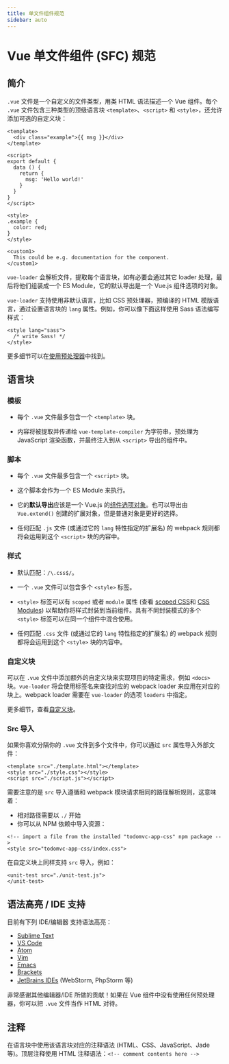 ```yaml
---
title: 单文件组件规范
sidebar: auto
---
```


# Vue 单文件组件 (SFC) 规范

## 简介

`.vue` 文件是一个自定义的文件类型，用类 HTML 语法描述一个 Vue 组件。每个 `.vue` 文件包含三种类型的顶级语言块 `<template>`、`<script>` 和 `<style>`，还允许添加可选的自定义块：

``` vue
<template>
  <div class="example">{{ msg }}</div>
</template>

<script>
export default {
  data () {
    return {
      msg: 'Hello world!'
    }
  }
}
</script>

<style>
.example {
  color: red;
}
</style>

<custom1>
  This could be e.g. documentation for the component.
</custom1>
```

`vue-loader` 会解析文件，提取每个语言块，如有必要会通过其它 loader 处理，最后将他们组装成一个 ES Module，它的默认导出是一个 Vue.js 组件选项的对象。

`vue-loader` 支持使用非默认语言，比如 CSS 预处理器，预编译的 HTML 模版语言，通过设置语言块的 `lang` 属性。例如，你可以像下面这样使用 Sass 语法编写样式：

``` vue
<style lang="sass">
  /* write Sass! */
</style>
```

更多细节可以在[使用预处理器](./guide/pre-processors.md)中找到。

## 语言块

### 模板

- 每个 `.vue` 文件最多包含一个 `<template>` 块。

- 内容将被提取并传递给 `vue-template-compiler` 为字符串，预处理为 JavaScript 渲染函数，并最终注入到从 `<script>` 导出的组件中。

### 脚本

- 每个 `.vue` 文件最多包含一个 `<script>` 块。

- 这个脚本会作为一个 ES Module 来执行。

- 它的**默认导出**应该是一个 Vue.js 的[组件选项对象](https://cn.vuejs.org/v2/api/#选项-数据)。也可以导出由 `Vue.extend()` 创建的扩展对象，但是普通对象是更好的选择。

- 任何匹配 `.js` 文件 (或通过它的 `lang` 特性指定的扩展名) 的 webpack 规则都将会运用到这个 `<script>` 块的内容中。

### 样式

- 默认匹配：`/\.css$/`。

- 一个 `.vue` 文件可以包含多个 `<style>` 标签。

- `<style>` 标签可以有 `scoped` 或者 `module` 属性 (查看 [scoped CSS](./guide/scoped-css.md)和 [CSS Modules](./guide/css-modules.md)) 以帮助你将样式封装到当前组件。具有不同封装模式的多个 `<style>` 标签可以在同一个组件中混合使用。

- 任何匹配 `.css` 文件 (或通过它的 `lang` 特性指定的扩展名) 的 webpack 规则都将会运用到这个 `<style>` 块的内容中。

### 自定义块

可以在 `.vue` 文件中添加额外的自定义块来实现项目的特定需求，例如 `<docs>` 块。`vue-loader` 将会使用标签名来查找对应的 webpack loader 来应用在对应的块上。webpack loader 需要在 `vue-loader` 的选项 `loaders` 中指定。

更多细节，查看[自定义块](./guide/custom-blocks.md)。

### Src 导入

如果你喜欢分隔你的 `.vue` 文件到多个文件中，你可以通过 `src` 属性导入外部文件：

``` vue
<template src="./template.html"></template>
<style src="./style.css"></style>
<script src="./script.js"></script>
```

需要注意的是 `src` 导入遵循和 webpack 模块请求相同的路径解析规则，这意味着：

- 相对路径需要以 `./` 开始
- 你可以从 NPM 依赖中导入资源：

``` vue
<!-- import a file from the installed "todomvc-app-css" npm package -->
<style src="todomvc-app-css/index.css">
```

在自定义块上同样支持 `src` 导入，例如：

``` vue
<unit-test src="./unit-test.js">
</unit-test>
```

## 语法高亮 / IDE 支持

目前有下列 IDE/编辑器 支持语法高亮：

- [Sublime Text](https://github.com/vuejs/vue-syntax-highlight)
- [VS Code](https://marketplace.visualstudio.com/items?itemName=octref.vetur)
- [Atom](https://atom.io/packages/language-vue)
- [Vim](https://github.com/posva/vim-vue)
- [Emacs](https://github.com/AdamNiederer/vue-mode)
- [Brackets](https://github.com/pandao/brackets-vue)
- [JetBrains IDEs](https://plugins.jetbrains.com/plugin/8057) (WebStorm, PhpStorm 等)

非常感谢其他编辑器/IDE 所做的贡献！如果在 Vue 组件中没有使用任何预处理器，你可以把 `.vue` 文件当作 HTML 对待。

## 注释

在语言块中使用该语言块对应的注释语法 (HTML、CSS、JavaScript、Jade 等)。顶层注释使用 HTML 注释语法：`<!-- comment contents here -->`
